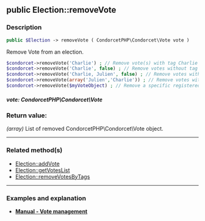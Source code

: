 ## public Election::removeVote

### Description    

```php
public $Election -> removeVote ( CondorcetPHP\Condorcet\Vote vote )
```

Remove Vote from an election.

```php
$condorcet->removeVote('Charlie') ; // Remove vote(s) with tag Charlie
$condorcet->removeVote('Charlie', false) ; // Remove votes without tag Charlie
$condorcet->removeVote('Charlie, Julien', false) ; // Remove votes without tag Charlie AND without tag Julien.
$condorcet->removeVote(array('Julien','Charlie')) ; // Remove votes with tag Charlie OR with tag Julien.
$condorcet->removeVote($myVoteObject) ; // Remove a specific registered Vote.
```    


##### **vote:** *CondorcetPHP\Condorcet\Vote*   
    



### Return value:   

*(array)* List of removed CondorcetPHP\Condorcet\Vote object.


---------------------------------------

### Related method(s)      

* [Election::addVote](../Election%20Class/public%20Election--addVote.md)    
* [Election::getVotesList](../Election%20Class/public%20Election--getVotesList.md)    
* [Election::removeVotesByTags](../Election%20Class/public%20Election--removeVotesByTags.md)    

---------------------------------------

### Examples and explanation

* **[Manual - Vote management](https://github.com/julien-boudry/Condorcet/wiki/II-%23-B.-Vote-management-%23-2.-Manage-Vote)**    
